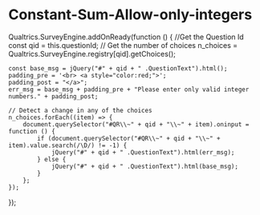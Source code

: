 # Constant-Sum-Allow-only-integers

Qualtrics.SurveyEngine.addOnReady\(function \(\) { //Get the Question Id const qid = this.questionId; // Get the number of choices n\_choices = Qualtrics.SurveyEngine.registry\[qid\].getChoices\(\);

```text
const base_msg = jQuery("#" + qid + " .QuestionText").html();
padding_pre = '<br> <a style="color:red;">';
padding_post = "</a>";
err_msg = base_msg + padding_pre + "Please enter only valid integer numbers." + padding_post;

// Detect a change in any of the choices
n_choices.forEach((item) => {
    document.querySelector("#QR\\~" + qid + "\\~" + item).oninput = function () {
        if (document.querySelector("#QR\\~" + qid + "\\~" + item).value.search(/\D/) != -1) {
            jQuery("#" + qid + " .QuestionText").html(err_msg);
        } else {
            jQuery("#" + qid + " .QuestionText").html(base_msg);
        }
    };
});
```

}\);

